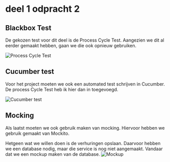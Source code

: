 # deel 1 odpracht 2

## Blackbox Test
De gekozen test voor dit deel is de Process Cycle Test. Aangezien we dit al eerder gemaakt hebben, gaan we die ook opnieuw gebruiken. 

![Process Cycle Test](http://imgur.com/WqhJ5ZB.jpg)

## Cucumber test
Voor het project moeten we ook een automated test schrijven in Cucumber. De process Cycle Test heb ik hier dan in toegevoegd.

![Cucumber test](http://i.imgur.com/4Qb6Fxj.png)

## Mocking
Als laatst moeten we ook gebruik maken van mocking. Hiervoor hebben we gebruik gemaakt van Mockito.

Hetgeen wat we willen doen is de verhuringen opslaan. Daarvoor hebben we een database nodig, maar die service is nog niet aangemaakt. Vandaar dat we een mockup maken van de database.
![Mockup](http://i.imgur.com/qnlvOzG.png)

